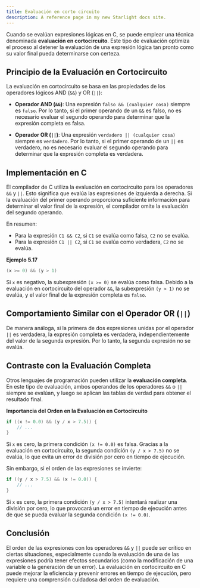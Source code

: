 ```yaml
---
title: Evaluación en corto circuito
description: A reference page in my new Starlight docs site.
---
```


Cuando se evalúan expresiones lógicas en C, se puede emplear una técnica denominada **evaluación en cortocircuito**. Este tipo de evaluación optimiza el proceso al detener la evaluación de una expresión lógica tan pronto como su valor final pueda determinarse con certeza.

## Principio de la Evaluación en Cortocircuito

La evaluación en cortocircuito se basa en las propiedades de los operadores lógicos AND (`&&`) y OR (`||`):

* **Operador AND (`&&`)**: Una expresión `falso && (cualquier cosa)` siempre es `falso`. Por lo tanto, si el primer operando de un `&&` es falso, no es necesario evaluar el segundo operando para determinar que la expresión completa es falsa.

* **Operador OR (`||`)**: Una expresión `verdadero || (cualquier cosa)` siempre es `verdadero`. Por lo tanto, si el primer operando de un `||` es verdadero, no es necesario evaluar el segundo operando para determinar que la expresión completa es verdadera.

## Implementación en C

El compilador de C utiliza la evaluación en cortocircuito para los operadores `&&` y `||`. Esto significa que evalúa las expresiones de izquierda a derecha. Si la evaluación del primer operando proporciona suficiente información para determinar el valor final de la expresión, el compilador omite la evaluación del segundo operando.

En resumen:

* Para la expresión `C1 && C2`, si `C1` se evalúa como falsa, `C2` no se evalúa.
* Para la expresión `C1 || C2`, si `C1` se evalúa como verdadera, `C2` no se evalúa.

**Ejemplo 5.17**

```c
(x >= 0) && (y > 1)
```

Si `x` es negativo, la subexpresión `(x >= 0)` se evalúa como falsa. Debido a la evaluación en cortocircuito del operador `&&`, la subexpresión `(y > 1)` no se evalúa, y el valor final de la expresión completa es `falso`.

## Comportamiento Similar con el Operador OR (`||`)

De manera análoga, si la primera de dos expresiones unidas por el operador `||` es verdadera, la expresión completa es verdadera, independientemente del valor de la segunda expresión. Por lo tanto, la segunda expresión no se evalúa.

## Contraste con la Evaluación Completa

Otros lenguajes de programación pueden utilizar la **evaluación completa**. En este tipo de evaluación, ambos operandos de los operadores `&&` o `||` siempre se evalúan, y luego se aplican las tablas de verdad para obtener el resultado final.

**Importancia del Orden en la Evaluación en Cortocircuito**

```c
if ((x != 0.0) && (y / x > 7.5)) {
    // ...
}
```

Si `x` es cero, la primera condición `(x != 0.0)` es falsa. Gracias a la evaluación en cortocircuito, la segunda condición `(y / x > 7.5)` no se evalúa, lo que evita un error de división por cero en tiempo de ejecución.

Sin embargo, si el orden de las expresiones se invierte:

```c
if ((y / x > 7.5) && (x != 0.0)) {
    // ...
}
```

Si `x` es cero, la primera condición `(y / x > 7.5)` intentará realizar una división por cero, lo que provocará un error en tiempo de ejecución antes de que se pueda evaluar la segunda condición `(x != 0.0)`.

## Conclusión

El orden de las expresiones con los operadores `&&` y `||` puede ser crítico en ciertas situaciones, especialmente cuando la evaluación de una de las expresiones podría tener efectos secundarios (como la modificación de una variable o la generación de un error). La evaluación en cortocircuito en C puede mejorar la eficiencia y prevenir errores en tiempo de ejecución, pero requiere una comprensión cuidadosa del orden de evaluación.